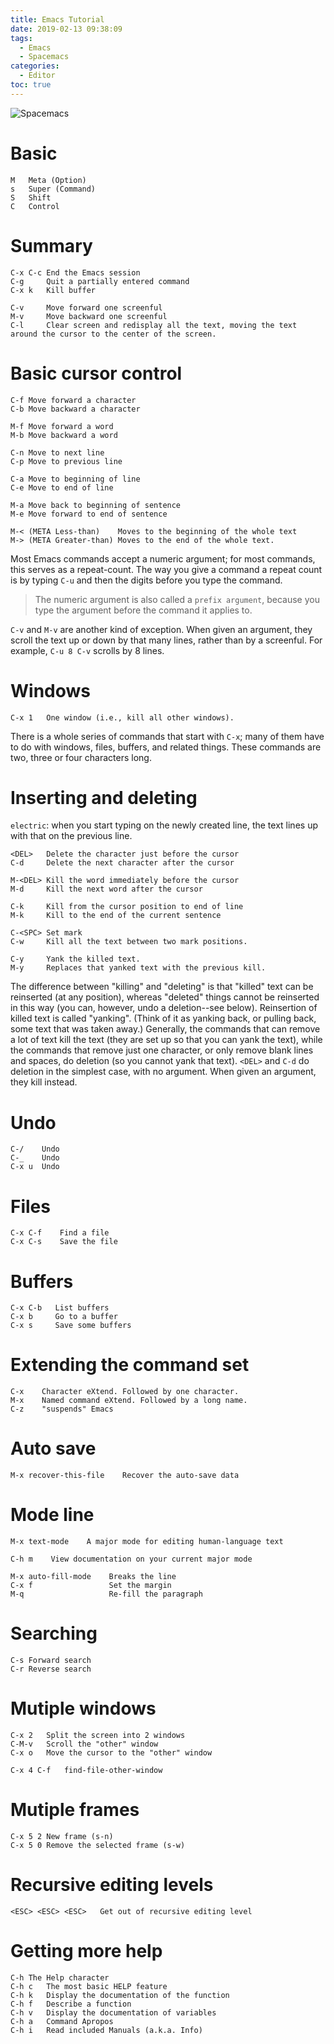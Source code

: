```yaml
---
title: Emacs Tutorial
date: 2019-02-13 09:38:09
tags:
  - Emacs
  - Spacemacs
categories:
  - Editor
toc: true
---
```

![Spacemacs](http://spacemacs.org/img/screenshots/ss1.png)
<!-- more -->
# Basic
	M	Meta (Option)
	s	Super (Command)
	S	Shift
	C	Control

# Summary
	C-x C-c End the Emacs session
	C-g     Quit a partially entered command
	C-x k   Kill buffer

	C-v     Move forward one screenful
	M-v     Move backward one screenful
	C-l     Clear screen and redisplay all the text, moving the text around the cursor to the center of the screen.

# Basic cursor control
	C-f	Move forward a character
	C-b	Move backward a character

	M-f	Move forward a word
	M-b	Move backward a word

	C-n	Move to next line
	C-p	Move to previous line

	C-a	Move to beginning of line
	C-e	Move to end of line

	M-a	Move back to beginning of sentence
	M-e	Move forward to end of sentence

	M-< (META Less-than)    Moves to the beginning of the whole text
	M-> (META Greater-than) Moves to the end of the whole text.

Most Emacs commands accept a numeric argument; for most commands, this serves as a repeat-count.  The way you give a command a repeat count is by typing `C-u` and then the digits before you type the command.

> The numeric argument is also called a `prefix argument`, because you type the argument before the command it applies to.

`C-v` and `M-v` are another kind of exception.  When given an argument, they scroll the text up or down by that many lines, rather than by a screenful.  For example, `C-u 8 C-v` scrolls by 8 lines.

# Windows
	C-x 1	One window (i.e., kill all other windows).

There is a whole series of commands that start with `C-x`; many of them have to do with windows, files, buffers, and related things. 
These commands are two, three or four characters long.

# Inserting and deleting
`electric`: when you start typing on the newly created line, the text lines up with that on the previous line.

	<DEL>   Delete the character just before the cursor
	C-d     Delete the next character after the cursor

	M-<DEL> Kill the word immediately before the cursor
	M-d     Kill the next word after the cursor

	C-k     Kill from the cursor position to end of line
	M-k     Kill to the end of the current sentence
	
	C-<SPC> Set mark
	C-w     Kill all the text between two mark positions.

	C-y     Yank the killed text.
	M-y     Replaces that yanked text with the previous kill.

The difference between "killing" and "deleting" is that "killed" text can be reinserted (at any position), whereas "deleted" things cannot be reinserted in this way (you can, however, undo a deletion--see below).
Reinsertion of killed text is called "yanking". (Think of it as yanking back, or pulling back, some text that was taken away.)
Generally, the commands that can remove a lot of text kill the text (they are set up so that you can yank the text), while the commands that remove just one character, or only remove blank lines and spaces, do deletion (so you cannot yank that text). `<DEL>` and `C-d` do deletion in the simplest case, with no argument. When given an argument, they kill instead.

# Undo
	C-/    Undo
	C-_    Undo
	C-x u  Undo

# Files
	C-x C-f    Find a file
	C-x C-s    Save the file

# Buffers
	C-x C-b   List buffers
	C-x b     Go to a buffer
	C-x s     Save some buffers

# Extending the command set
	C-x    Character eXtend. Followed by one character.
	M-x    Named command eXtend. Followed by a long name.
	C-z    "suspends" Emacs

# Auto save
	M-x recover-this-file    Recover the auto-save data

# Mode line
	M-x text-mode    A major mode for editing human-language text
	
	C-h m    View documentation on your current major mode
	
	M-x auto-fill-mode    Breaks the line
	C-x f                 Set the margin
	M-q                   Re-fill the paragraph

# Searching
	C-s	Forward search
	C-r	Reverse search

# Mutiple windows
	C-x 2	Split the screen into 2 windows
	C-M-v	Scroll the "other" window
	C-x o	Move the cursor to the "other" window
	
	C-x 4 C-f	find-file-other-window

# Mutiple frames
	C-x 5 2	New frame (s-n)
	C-x 5 0	Remove the selected frame (s-w)

# Recursive editing levels
	<ESC> <ESC> <ESC>	Get out of recursive editing level

# Getting more help
	C-h	The Help character
	C-h c	The most basic HELP feature
	C-h k	Display the documentation of the function
	C-h f	Describe a function
	C-h v	Display the documentation of variables
	C-h a	Command Apropos
	C-h i	Read included Manuals (a.k.a. Info)
